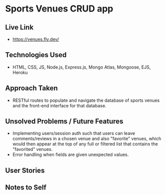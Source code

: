 # Sports Venues CRUD app

## Live Link
* https://venues.fly.dev/

## Technologies Used
* HTML, CSS, JS, Node.js, Express.js, Mongo Atlas, Mongoose, EJS, Heroku

## Approach Taken
* RESTful routes to populate and navigate the database of sports venues and the front-end interface for that database.

## Unsolved Problems / Future Features
* Implementing users/session auth such that users can leave comments/reviews in a chosen venue and also "favorite" venues, which would then appear at the top of any full or filtered list that contains the "favorited" venues. 
* Error handling when fields are given unexpected values.
 
## User Stories

## Notes to Self

